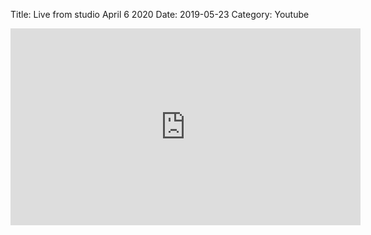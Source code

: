 Title: Live from studio April 6 2020
Date: 2019-05-23
Category: Youtube

<iframe width="560" height="315" src="https://www.youtube.com/embed/BpfPdIVbxfY" title="YouTube video player" frameborder="0" allow="accelerometer; autoplay; clipboard-write; encrypted-media; gyroscope; picture-in-picture" allowfullscreen></iframe>

